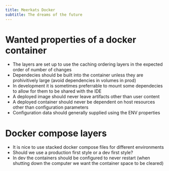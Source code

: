 ```yaml
---
title: Meerkats Docker
subtitle: The dreams of the future
---
```


# Wanted properties of a docker container

- The layers are set up to use the caching ordering layers in the expected order of number of changes
- Dependecies should be built into the container unless they are prohivitively large (avoid dependencies in volumes in prod)
- In development it is sometimes preferrable to mount some dependecies to allow for them to be shared with the IDE
- A deployed image should never leave artifacts other than user content
- A deployed container should never be dependent on host resources other than configuration parameters
- Configuration data should generally supplied using the ENV properties


# Docker compose layers

- It is nice to use stacked docker compose files for different environments
- Should we use a production first style or a dev first style?
- In dev the containers should be configured to never restart (when shutting down the computer we want the container space to be cleared)